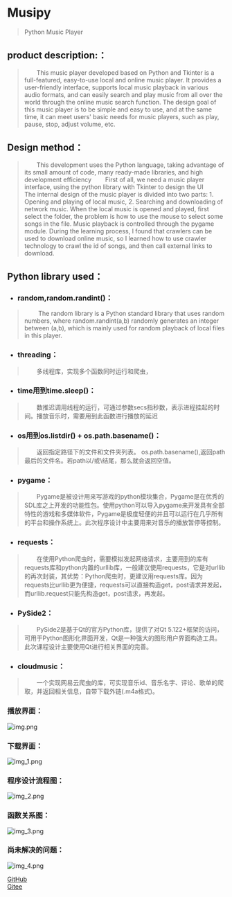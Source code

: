 # Musipy
> Python Music Player

## product description:：
> &emsp;&emsp;This music player developed based on Python and Tkinter is a full-featured, easy-to-use local and online music player. It provides a user-friendly interface, supports local music playback in various audio formats, and can easily search and play music from all over the world through the online music search function. The design goal of this music player is to be simple and easy to use, and at the same time, it can meet users' basic needs for music players, such as play, pause, stop, adjust volume, etc.
## Design method：
> &emsp;&emsp;This development uses the Python language, taking advantage of its small amount of code, many ready-made libraries, and high development efficiency
>&emsp;&emsp;First of all, we need a music player interface, using the python library with Tkinter to design the UI 
>&emsp;&emsp;The internal design of the music player is divided into two parts: 1. Opening and playing of local music, 2. Searching and downloading of network music. When the local music is opened and played, first select the folder, the problem is how to use the mouse to select some songs in the file. Music playback is controlled through the pygame module. During the learning process, I found that crawlers can be used to download online music, so I learned how to use crawler technology to crawl the id of songs, and then call external links to download.
## Python library used：

- ### random,random.randint()：

> &emsp;&emsp; The random library is a Python standard library that uses random numbers, where random.randint(a,b) randomly generates an integer between (a,b), which is mainly used for random playback of local files in this player.

- ### threading：

> &emsp;&emsp;多线程库，实现多个函数同时运行和爬虫，

- ### time用到time.sleep()：

> &emsp;&emsp;数推迟调用线程的运行，可通过参数secs指秒数，表示进程挂起的时间。播放音乐时，需要用到此函数进行播放的延迟

- ### os用到os.listdir() + os.path.basename()：

> &emsp;&emsp;返回指定路径下的文件和文件夹列表。
> os.path.basename(),返回path最后的文件名。若path以/或\结尾，那么就会返回空值。

- ### pygame：

> &emsp;&emsp;Pygame是被设计用来写游戏的python模块集合，Pygame是在优秀的SDL库之上开发的功能性包。使用python可以导入pygame来开发具有全部特性的游戏和多媒体软件，Pygame是极度轻便的并且可以运行在几乎所有的平台和操作系统上。此次程序设计中主要用来对音乐的播放暂停等控制。

- ### requests：

> &emsp;&emsp;在使用Python爬虫时，需要模拟发起网络请求，主要用到的库有requests库和python内置的urllib库，一般建议使用requests，它是对urllib的再次封装，其优势：Python爬虫时，更建议用requests库。因为requests比urllib更为便捷，requests可以直接构造get，post请求并发起，而urllib.request只能先构造get，post请求，再发起。

- ### PySide2：

> &emsp;&emsp;PySide2是基于Qt的官方Python库，提供了对Qt 5.122+框架的访问，可用于Python图形化界面开发，Qt是一种强大的图形用户界面构造工具。此次课程设计主要使用Qt进行相关界面的完善。

- ### cloudmusic：

> &emsp;&emsp;一个实现网易云爬虫的库，可实现音乐id、音乐名字、评论、歌单的爬取，并返回相关信息，自带下载外链(.m4a格式)。

### 播放界面：
![img.png](img.png)

### 下载界面：
![img_1.png](img_1.png)

### 程序设计流程图：
![img_2.png](img_2.png)

### 函数关系图：
![img_3.png](img_3.png)

### 尚未解决的问题：
![img_4.png](img_4.png)

[GitHub](https://github.com/menghuidream/Musicplayer)  
[Gitee](https://gitee.com/menghuidream/Musicplayer)  
